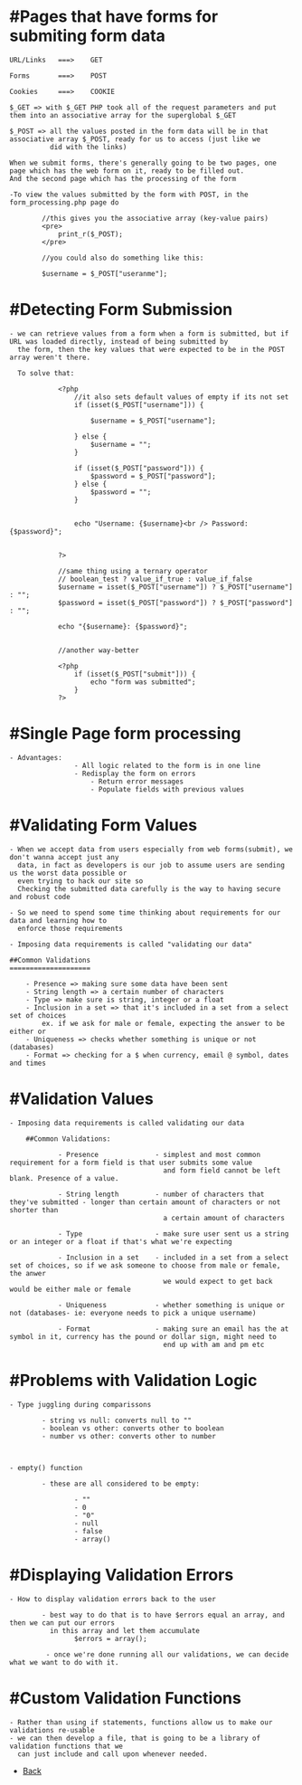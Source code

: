 #Pages that have forms for submiting form data
==============================================

	URL/Links	===>	GET

	Forms		===> 	POST

	Cookies		===>	COOKIE

	$_GET => with $_GET PHP took all of the request parameters and put them into an associative array for the superglobal $_GET

	$_POST => all the values posted in the form data will be in that associative array $_POST, ready for us to access (just like we
			  did with the links)

	When we submit forms, there's generally going to be two pages, one page which has the web form on it, ready to be filled out.
	And the second page which has the processing of the form

	-To view the values submitted by the form with POST, in the form_processing.php page do

			//this gives you the associative array (key-value pairs)
			<pre>
				print_r($_POST);
			</pre>

			//you could also do something like this:

			$username = $_POST["useranme"];


#Detecting Form Submission
==========================
	- we can retrieve values from a form when a form is submitted, but if URL was loaded directly, instead of being submitted by
	  the form, then the key values that were expected to be in the POST array weren't there.

	  To solve that:

	  			<?php
					//it also sets default values of empty if its not set
					if (isset($_POST["username"])) {
						
						$username = $_POST["username"];
					
					} else {
						$username = "";
					}

					if (isset($_POST["password"])) {
						$password = $_POST["password"];
					} else {
						$password = "";
					}


					echo "Username: {$username}<br /> Password: {$password}";
			

				?>

				//same thing using a ternary operator
				// boolean_test ? value_if_true : value_if_false
				$username = isset($_POST["username"]) ? $_POST["username"] : "";
				$password = isset($_POST["password"]) ? $_POST["password"] : "";

				echo "{$username}: {$password}";


				//another way-better

				<?php
					if (isset($_POST["submit"])) {
						echo "form was submitted";
					}
				?>


#Single Page form processing
============================

	- Advantages:
					- All logic related to the form is in one line
					- Redisplay the form on errors
						- Return error messages
						- Populate fields with previous values


#Validating Form Values
=======================

	- When we accept data from users especially from web forms(submit), we don't wanna accept just any
	  data, in fact as developers is our job to assume users are sending us the worst data possible or
	  even trying to hack our site so
	  Checking the submitted data carefully is the way to having secure and robust code

	- So we need to spend some time thinking about requirements for our data and learning how to
	  enforce those requirements

	- Imposing data requirements is called "validating our data"

	##Common Validations
	====================

		- Presence => making sure some data have been sent
		- String length => a certain number of characters
		- Type => make sure is string, integer or a float
		- Inclusion in a set => that it's included in a set from a select set of choices
			ex. if we ask for male or female, expecting the answer to be either or
		- Uniqueness => checks whether something is unique or not (databases)
		- Format => checking for a $ when currency, email @ symbol, dates and times




























		
		

#Validation Values
==================

	- Imposing data requirements is called validating our data

		##Common Validations:

				- Presence				- simplest and most common requirement for a form field is that user submits some value
										  and form field cannot be left blank. Presence of a value.	

				- String length			- number of characters that they've submitted - longer than certain amount of characters or not shorter than
				 						  a certain amount of characters	

				- Type					- make sure user sent us a string or an integer or a float if that's what we're expecting

				- Inclusion in a set	- included in a set from a select set of choices, so if we ask someone to choose from male or female, the anwer
										  we would expect to get back would be either male or female

				- Uniqueness			- whether something is unique or not (databases- ie: everyone needs to pick a unique username)

				- Format				- making sure an email has the at symbol in it, currency has the pound or dollar sign, might need to
										  end up with am and pm etc



#Problems with Validation Logic
===============================

	- Type juggling during comparissons

			- string vs null: converts null to ""
			- boolean vs other: converts other to boolean
			- number vs other: converts other to number



	- empty() function 

			- these are all considered to be empty:

					- ""
					- 0
					- "0"
					- null
					- false
					- array()


#Displaying Validation Errors
=============================

	- How to display validation errors back to the user

			- best way to do that is to have $errors equal an array, and then we can put our errors
			  in this array and let them accumulate
			  		$errors = array();

			 - once we're done running all our validations, we can decide what we want to do with it.


#Custom Validation Functions
============================

	- Rather than using if statements, functions allow us to make our validations re-usable
	- we can then develop a file, that is going to be a library of validation functions that we
	  can just include and call upon whenever needed.






















*   [Back](https://github.com/stefan22/phpIntro)





























































